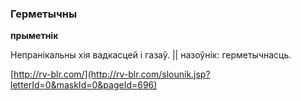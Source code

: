 ### Герметычны
**прыметнік**

Непранікальны хія вадкасцей і газаў. || назоўнік: герметычнасць.

<a rel="author">[http://rv-blr.com/](http://rv-blr.com/slounik.jsp?letterId=0&maskId=0&pageId=696)</a>
